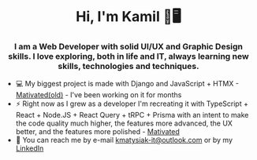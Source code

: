 
<div align="center">
  <h1>Hi,  I'm Kamil 👋🖥️</h1>
  <h3>
  I am a Web Developer with solid UI/UX and Graphic Design skills. I love exploring, both in life and IT, always learning new skills, technologies and techniques. 
  </h3>
</div>

- 💻 My biggest project is made with Django and JavaScript + HTMX - [Mativated(old)](https://github.com/g4n3sha5/MATIVATED_dev) -  I've been working on it for months
- ⚡ Right now as I grew as a developer I'm recreating it with TypeScript + React + Node.JS + React Query + tRPC + Prisma with an intent to make the code quality much higher, the features more advanced, the UX better, and the features more polished - [Mativated](https://github.com/g4n3sha5/mativated-web) 
- 💬 You can reach me by e-mail kmatysiak-it@outlook.com or by my [LinkedIn](https://www.linkedin.com/in/kamilmatysiak/)

<br>
<div align="center">
</div>
